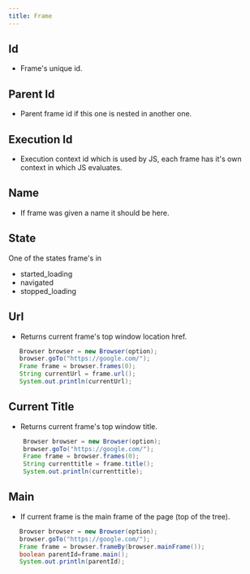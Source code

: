 ```yaml
---
title: Frame
---
```

## Id

- Frame's unique id.

## Parent Id

- Parent frame id if this one is nested in another one.

## Execution Id

- Execution context id which is used by JS, each frame has it's own context in which JS evaluates.

## Name

- If frame was given a name it should be here.

## State

One of the states frame's in

- started_loading
- navigated
- stopped_loading

## Url

- Returns current frame's top window location href.

```java
   Browser browser = new Browser(option);
   browser.goTo("https://google.com/");
   Frame frame = browser.frames(0);
   String currentUrl = frame.url();
   System.out.println(currentUrl);
```

## Current Title

- Returns current frame's top window title.

```java
    Browser browser = new Browser(option);
    browser.goTo("https://google.com/");
    Frame frame = browser.frames(0);
    String currenttitle = frame.title();
    System.out.println(currenttitle);
```

## Main

- If current frame is the main frame of the page (top of the tree).

```java
   Browser browser = new Browser(option);
   browser.goTo("https://google.com/");
   Frame frame = browser.frameBy(browser.mainFrame());
   boolean parentId=frame.main();
   System.out.println(parentId);

```
